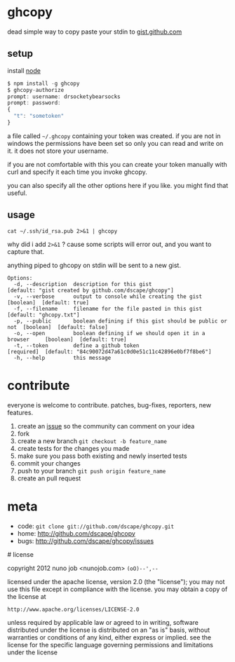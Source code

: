 # ghcopy

dead simple way to copy paste your stdin to [gist.github.com](https://gist.github.com)

## setup

install [node]

``` js
$ npm install -g ghcopy
$ ghcopy-authorize
prompt: username: drsocketybearsocks
prompt: password:
{
  "t": "sometoken"
}
```

a file called `~/.ghcopy` containing your token was created. if you are not in windows the permissions have been set so only you can read and write on it. it does not store your username.

if you are not comfortable with this you can create your token manually with curl and specify it each time you invoke ghcopy.

you can also specify all the other options here if you like. you might find that useful.

## usage

```
cat ~/.ssh/id_rsa.pub 2>&1 | ghcopy
```

why did i add `2>&1` ? cause some scripts will error out, and you want to capture that.

anything piped to ghcopy on stdin will be sent to a new gist.

```
Options:
  -d, --description  description for this gist                              [default: "gist created by github.com/dscape/ghcopy"]
  -v, --verbose      output to console while creating the gist              [boolean]  [default: true]
  -f, --filename     filename for the file pasted in this gist              [default: "ghcopy.txt"]
  -p, --public       boolean defining if this gist should be public or not  [boolean]  [default: false]
  -o, --open         boolean defining if we should open it in a browser     [boolean]  [default: true]
  -t, --token        define a github token                                  [required]  [default: "84c90072d47a61c0d0e51c11c42896e0bf7f8be6"]
  -h, --help         this message
```

# contribute

everyone is welcome to contribute. patches, bug-fixes, reporters, new features.

1. create an [issue][issues] so the community can comment on your idea
2. fork
3. create a new branch `git checkout -b feature_name`
4. create tests for the changes you made
5. make sure you pass both existing and newly inserted tests
6. commit your changes
7. push to your branch `git push origin feature_name`
8. create an pull request

# meta

* code: `git clone git://github.com/dscape/ghcopy.git`
* home: <http://github.com/dscape/ghcopy>
* bugs: <http://github.com/dscape/ghcopy/issues>

<a name="license"/>
# license

copyright 2012 nuno job <nunojob.com> `(oO)--',--`

licensed under the apache license, version 2.0 (the "license");
you may not use this file except in compliance with the license.
you may obtain a copy of the license at

    http://www.apache.org/licenses/LICENSE-2.0

unless required by applicable law or agreed to in writing, software
distributed under the license is distributed on an "as is" basis,
without warranties or conditions of any kind, either express or implied.
see the license for the specific language governing permissions and
limitations under the license

[node]: http://nodejs.org
[issues]: http://github.com/dscape/ghcopy/issues
[caos]: http://caos.di.uminho.pt/
